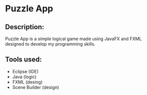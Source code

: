 # Puzzle App

## Description:
Puzzle App is a simple logical game made using JavaFX and FXML designed to develop my programming skills.

## Tools used:
- Eclipse (IDE)
- Java (logic)
- FXML (desing)
- Scene Builder (design)
